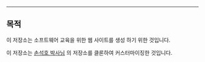 
---

## 목적

이 저장소는 소프트웨어 교육을 위한 웹 사이트를 생성 하기 위한 것입니다.



이 저장소는 [손석호 박사님](https://github.com/seokho-son/seokho-son.github.io) 의 저장소를 클론하여 커스터마이징한 것입니다.

